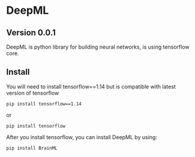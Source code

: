 # DeepML
## Version 0.0.1
DeepML is python library for building neural networks, is using tensorflow core.


## Install
You will need to install tensorflow==1.14 but is compatible with latest version of tensorflow
```
pip install tensorflow==1.14 
```
or 
```
pip install tensorflow
```
After you install tensorflow, you can install DeepML by using:
```
pip install BrainML
```
